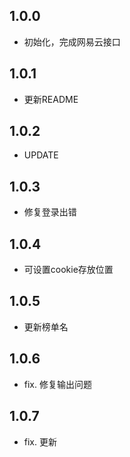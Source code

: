 ## 1.0.0

- 初始化，完成网易云接口

## 1.0.1

- 更新README

## 1.0.2

- UPDATE

## 1.0.3

- 修复登录出错

## 1.0.4

- 可设置cookie存放位置

## 1.0.5

- 更新榜单名

## 1.0.6

- fix. 修复输出问题

## 1.0.7

- fix. 更新